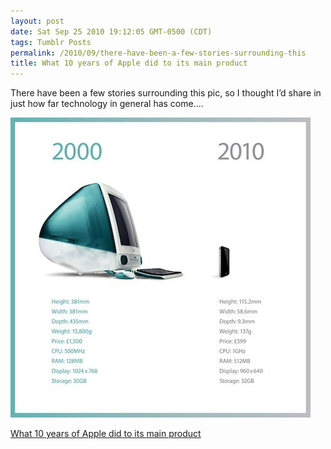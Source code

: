 ```yaml
---
layout: post
date: Sat Sep 25 2010 19:12:05 GMT-0500 (CDT)
tags: Tumblr Posts
permalink: /2010/09/there-have-been-a-few-stories-surrounding-this
title: What 10 years of Apple did to its main product
---
```


There have been a few stories surrounding this pic, so I thought I&rsquo;d share in just how far technology in general has come&hellip;.

![](/public/assets/tumblr/tumblr_l9bv85WfUh1qa4klho1_500.jpg)

[What 10 years of Apple did to its main product](http://www.tuaw.com/2010/09/24/what-10-years-of-apple-did-to-its-main-product/)
